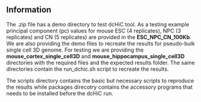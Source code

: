 ## Information
The .zip file has a demo directory to test dcHiC tool. As a
testing example principal component (pc) values for
mouse ESC (4 replicates), NPC (3 replicates) and CN
(5 replicates) are provided in the **ESC_NPC_CN_100Kb**.
We are also providing the demo files to recreate the
results for pseudo-bulk single cell 3D genome. For testing
we are providing the **mouse_cortex_single_cell3D** and
**mouse_hippocampus_single_cell3D** directories with the required
files and the expected results folder. The same directories
contain the run_dchic.sh script to recreate the results.

The scripts directory contains the basic but necessary
scripts to reproduce the results while packages direcotry
contains the accessory programs that needs to be installed
before the dcHiC run.
